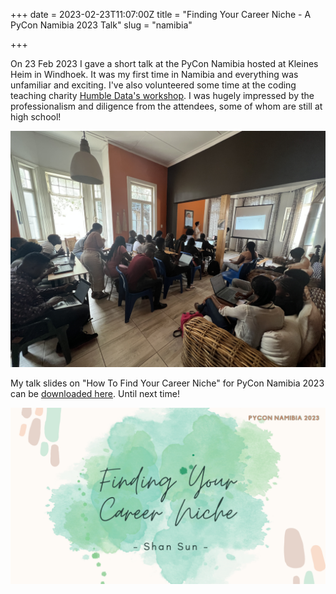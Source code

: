 +++
date = 2023-02-23T11:07:00Z
title = "Finding Your Career Niche - A PyCon Namibia 2023 Talk"
slug = "namibia"

+++

On 23 Feb 2023 I gave a short talk at the PyCon Namibia hosted at Kleines Heim in Windhoek. It was my first time in Namibia and everything was unfamiliar and exciting. I've also volunteered some time at the coding teaching charity [Humble Data's workshop](https://humbledata.org/event/pyconna2023.html). I was hugely impressed by the professionalism and diligence from the attendees, some of whom are still at high school!

![](/uploads/humbledata.JPG)

My talk slides on "How To Find Your Career Niche" for PyCon Namibia 2023
can be [downloaded here](https://github.com/bobbleoxs/shantax/raw/master/static/uploads/Finding%20Your%20Career%20Niche%20slides.pdf). Until next time!

![](/uploads/namibiapic.png)
